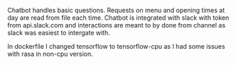 Chatbot handles basic questions. Requests on menu and opening times at day are read from file each time. Chatbot is integrated with slack with token from api.slack.com and interactions are meant to by done from channel as slack was easiest to intergate with.

In dockerfile I changed tensorflow to tensorflow-cpu as I had some issues with rasa in non-cpu version.
